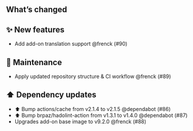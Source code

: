 ## What’s changed

## ✨ New features

- Add add-on translation support @frenck (#90)

## 🧰 Maintenance

- Apply updated repository structure & CI workflow @frenck (#89)

## ⬆️ Dependency updates

- ⬆️ Bump actions/cache from v2.1.4 to v2.1.5 @dependabot (#86)
- ⬆️ Bump brpaz/hadolint-action from v1.3.1 to v1.4.0 @dependabot (#87)
- Upgrades add-on base image to v9.2.0 @frenck (#88)
